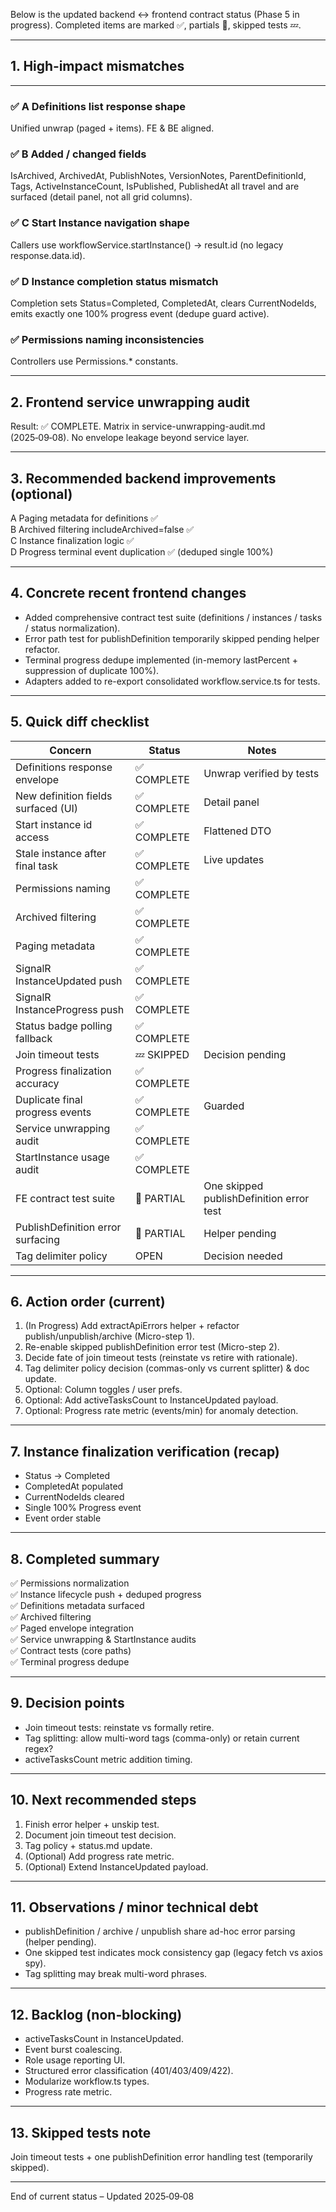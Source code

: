Below is the updated backend ↔ frontend contract status (Phase 5 in progress). Completed items are marked ✅, partials 🔶, skipped tests 💤.

--------------------------------------------------
## 1. High‑impact mismatches
--------------------------------------------------
### ✅ A Definitions list response shape
Unified unwrap (paged + items). FE & BE aligned.

### ✅ B Added / changed fields
IsArchived, ArchivedAt, PublishNotes, VersionNotes, ParentDefinitionId, Tags, ActiveInstanceCount, IsPublished, PublishedAt all travel and are surfaced (detail panel, not all grid columns).

### ✅ C Start Instance navigation shape
Callers use workflowService.startInstance() → result.id (no legacy response.data.id).

### ✅ D Instance completion status mismatch
Completion sets Status=Completed, CompletedAt, clears CurrentNodeIds, emits exactly one 100% progress event (dedupe guard active).

### ✅ Permissions naming inconsistencies
Controllers use Permissions.* constants.

--------------------------------------------------
## 2. Frontend service unwrapping audit
Result: ✅ COMPLETE. Matrix in service-unwrapping-audit.md (2025‑09‑08). No envelope leakage beyond service layer.

--------------------------------------------------
## 3. Recommended backend improvements (optional)
A Paging metadata for definitions ✅  
B Archived filtering includeArchived=false ✅  
C Instance finalization logic ✅  
D Progress terminal event duplication ✅ (deduped single 100%)  

--------------------------------------------------
## 4. Concrete recent frontend changes
- Added comprehensive contract test suite (definitions / instances / tasks / status normalization).
- Error path test for publishDefinition temporarily skipped pending helper refactor.
- Terminal progress dedupe implemented (in-memory lastPercent + suppression of duplicate 100%).
- Adapters added to re-export consolidated workflow.service.ts for tests.

--------------------------------------------------
## 5. Quick diff checklist
| Concern                                | Status       | Notes |
|----------------------------------------|--------------|-------|
| Definitions response envelope          | ✅ COMPLETE  | Unwrap verified by tests |
| New definition fields surfaced (UI)    | ✅ COMPLETE  | Detail panel |
| Start instance id access               | ✅ COMPLETE  | Flattened DTO |
| Stale instance after final task        | ✅ COMPLETE  | Live updates |
| Permissions naming                     | ✅ COMPLETE  | |
| Archived filtering                     | ✅ COMPLETE  | |
| Paging metadata                        | ✅ COMPLETE  | |
| SignalR InstanceUpdated push           | ✅ COMPLETE  | |
| SignalR InstanceProgress push          | ✅ COMPLETE  | |
| Status badge polling fallback          | ✅ COMPLETE  | |
| Join timeout tests                     | 💤 SKIPPED   | Decision pending |
| Progress finalization accuracy         | ✅ COMPLETE  | |
| Duplicate final progress events        | ✅ COMPLETE  | Guarded |
| Service unwrapping audit               | ✅ COMPLETE  | |
| StartInstance usage audit              | ✅ COMPLETE  | |
| FE contract test suite                 | 🔶 PARTIAL   | One skipped publishDefinition error test |
| PublishDefinition error surfacing      | 🔶 PARTIAL   | Helper pending |
| Tag delimiter policy                   | OPEN         | Decision needed |

--------------------------------------------------
## 6. Action order (current)
1. (In Progress) Add extractApiErrors helper + refactor publish/unpublish/archive (Micro-step 1).  
2. Re-enable skipped publishDefinition error test (Micro-step 2).  
3. Decide fate of join timeout tests (reinstate vs retire with rationale).  
4. Tag delimiter policy decision (commas-only vs current splitter) & doc update.  
5. Optional: Column toggles / user prefs.  
6. Optional: Add activeTasksCount to InstanceUpdated payload.  
7. Optional: Progress rate metric (events/min) for anomaly detection.

--------------------------------------------------
## 7. Instance finalization verification (recap)
- Status → Completed
- CompletedAt populated
- CurrentNodeIds cleared
- Single 100% Progress event
- Event order stable

--------------------------------------------------
## 8. Completed summary
✅ Permissions normalization  
✅ Instance lifecycle push + deduped progress  
✅ Definitions metadata surfaced  
✅ Archived filtering  
✅ Paged envelope integration  
✅ Service unwrapping & StartInstance audits  
✅ Contract tests (core paths)  
✅ Terminal progress dedupe  

--------------------------------------------------
## 9. Decision points
- Join timeout tests: reinstate vs formally retire.
- Tag splitting: allow multi-word tags (comma-only) or retain current regex?
- activeTasksCount metric addition timing.

--------------------------------------------------
## 10. Next recommended steps
1. Finish error helper + unskip test.
2. Document join timeout test decision.
3. Tag policy + status.md update.
4. (Optional) Add progress rate metric.
5. (Optional) Extend InstanceUpdated payload.

--------------------------------------------------
## 11. Observations / minor technical debt
- publishDefinition / archive / unpublish share ad-hoc error parsing (helper pending).
- One skipped test indicates mock consistency gap (legacy fetch vs axios spy).
- Tag splitting may break multi-word phrases.

--------------------------------------------------
## 12. Backlog (non‑blocking)
- activeTasksCount in InstanceUpdated.
- Event burst coalescing.
- Role usage reporting UI.
- Structured error classification (401/403/409/422).
- Modularize workflow.ts types.
- Progress rate metric.

--------------------------------------------------
## 13. Skipped tests note
Join timeout tests + one publishDefinition error handling test (temporarily skipped).

--------------------------------------------------
End of current status – Updated 2025‑09‑08
